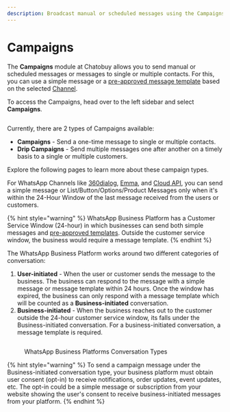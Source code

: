 ```yaml
---
description: Broadcast manual or scheduled messages using the Campaigns module.
---
```


# Campaigns

The **Campaigns** module at Chatobuy allows you to send manual or scheduled messages or messages to single or multiple contacts. For this, you can use a simple message or a [pre-approved message template](https://github.com/rampwin/rampwin-gitbook-docs/blob/main/broken-reference/README.md) based on the selected [Channel](https://github.com/rampwin/rampwin-gitbook-docs/blob/main/broken-reference/README.md).

To access the Campaigns, head over to the left sidebar and select **Campaigns**.

<figure><img src="https://files.gitbook.com/v0/b/gitbook-x-prod.appspot.com/o/spaces%2FhElFPtMZjXYjDDMBT5q2%2Fuploads%2FYF0YfhGOWnune0kaBxaZ%2FAccessing%20Campaigns.png?alt=media&#x26;token=cb1861b9-3d79-4428-9171-eb1ede12f384" alt=""><figcaption></figcaption></figure>

Currently, there are 2 types of Campaigns available:

* **Campaigns** - Send a one-time message to single or multiple contacts.
* **Drip Campaigns** - Send multiple messages one after another on a timely basis to a single or multiple customers.

Explore the following pages to learn more about these campaign types.

For WhatsApp Channels like [360dialog](https://github.com/rampwin/rampwin-gitbook-docs/blob/main/broken-reference/README.md), [Emma](https://github.com/rampwin/rampwin-gitbook-docs/blob/main/broken-reference/README.md), and [Cloud API](https://github.com/rampwin/rampwin-gitbook-docs/blob/main/broken-reference/README.md), you can send a simple message or List/Button/Options/Product Messages only when it's within the 24-Hour Window of the last message received from the users or customers.

{% hint style="warning" %}
WhatsApp Business Platform has a Customer Service Window (24-hour) in which businesses can send both simple messages and [pre-approved templates](https://github.com/rampwin/rampwin-gitbook-docs/blob/main/broken-reference/README.md). Outside the customer service window, the business would require a message template.
{% endhint %}

The WhatsApp Business Platform works around two different categories of conversation:

1. **User-initiated** - When the user or customer sends the message to the business. The business can respond to the message with a simple message or message template within 24 hours. Once the window has expired, the business can only respond with a message template which will be counted as a **Business-initiated** conversation.
2. **Business-initiated** - When the business reaches out to the customer outside the 24-hour customer service window, its falls under the Business-initiated conversation. For a business-initiated conversation, a message template is required.

<figure><img src="https://files.gitbook.com/v0/b/gitbook-x-prod.appspot.com/o/spaces%2FhElFPtMZjXYjDDMBT5q2%2Fuploads%2Famd3K2ea0SkpCz4S5hxw%2FWhatsApp%20Business%20Platform%20Conversation%20Types.png?alt=media&#x26;token=73e6e906-0623-4e72-bbfd-9e67447e588d" alt=""><figcaption><p>WhatsApp Business Platforms Conversation Types</p></figcaption></figure>

{% hint style="warning" %}
To send a campaign message under the Business-initiated conversation type, your business platform must obtain user consent (opt-in) to receive notifications, order updates, event updates, etc. The opt-in could be a simple message or subscription from your website showing the user's consent to receive business-initiated messages from your platform.
{% endhint %}
